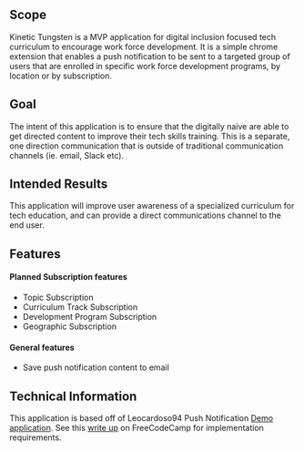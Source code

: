 ## Scope  
Kinetic Tungsten is a MVP application for digital inclusion focused tech curriculum to encourage work force development. It is a simple chrome extension that enables a push notification to be sent to a targeted group of users that are enrolled in specific work force development programs, by location or by subscription. 

## Goal 
The intent of this application is to ensure that the digitally naive are able to get directed content to improve their tech skills training. This is a separate, one direction communication that is outside of traditional communication channels (ie. email, Slack etc). 

## Intended Results  
This application will improve user awareness of a specialized curriculum for tech education, and can provide a direct communications channel to the end user. 

## Features  
#### Planned Subscription features  
- Topic Subscription
- Curriculum Track Subscription
- Development Program Subscription
- Geographic Subscription

#### General features
- Save push notification content to email

## Technical Information  
This application is based off of Leocardoso94 Push Notification [Demo application](https://github.com/Leocardoso94/push-notification-demo). See this [write up](https://medium.freecodecamp.org/how-to-add-push-notifications-to-a-web-app-with-firebase-528a702e13e1) on FreeCodeCamp for implementation requirements.
